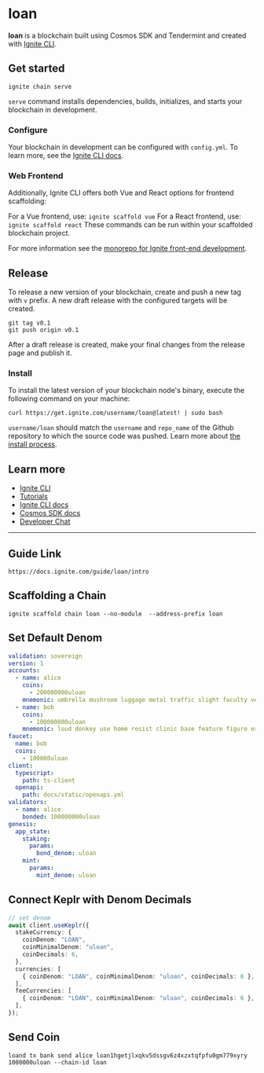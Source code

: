 # loan

**loan** is a blockchain built using Cosmos SDK and Tendermint and created with [Ignite CLI](https://ignite.com/cli).

## Get started

```
ignite chain serve
```

`serve` command installs dependencies, builds, initializes, and starts your blockchain in development.

### Configure

Your blockchain in development can be configured with `config.yml`. To learn more, see the [Ignite CLI docs](https://docs.ignite.com).

### Web Frontend

Additionally, Ignite CLI offers both Vue and React options for frontend scaffolding:

For a Vue frontend, use: `ignite scaffold vue`
For a React frontend, use: `ignite scaffold react`
These commands can be run within your scaffolded blockchain project.

For more information see the [monorepo for Ignite front-end development](https://github.com/ignite/web).

## Release

To release a new version of your blockchain, create and push a new tag with `v` prefix. A new draft release with the configured targets will be created.

```
git tag v0.1
git push origin v0.1
```

After a draft release is created, make your final changes from the release page and publish it.

### Install

To install the latest version of your blockchain node's binary, execute the following command on your machine:

```
curl https://get.ignite.com/username/loan@latest! | sudo bash
```

`username/loan` should match the `username` and `repo_name` of the Github repository to which the source code was pushed. Learn more about [the install process](https://github.com/allinbits/starport-installer).

## Learn more

- [Ignite CLI](https://ignite.com/cli)
- [Tutorials](https://docs.ignite.com/guide)
- [Ignite CLI docs](https://docs.ignite.com)
- [Cosmos SDK docs](https://docs.cosmos.network)
- [Developer Chat](https://discord.gg/ignite)

---

## Guide Link

```
https://docs.ignite.com/guide/loan/intro
```

## Scaffolding a Chain

```shell
ignite scaffold chain loan --no-module  --address-prefix loan
```

## Set Default Denom

```yml
validation: sovereign
version: 1
accounts:
  - name: alice
    coins:
      - 200000000uloan
    mnemonic: umbrella mushroom luggage metal traffic slight faculty volcano mansion desert unaware sniff label artwork ozone final thunder crowd all suit wool protect ring describe
  - name: bob
    coins:
      - 100000000uloan
    mnemonic: loud donkey use home resist clinic base feature figure erode birth slogan draw relief joke weasel rough evolve mind feature hat basket march another
faucet:
  name: bob
  coins:
    - 100000uloan
client:
  typescript:
    path: ts-client
  openapi:
    path: docs/static/openapi.yml
validators:
  - name: alice
    bonded: 100000000uloan
genesis:
  app_state:
    staking:
      params:
        bond_denom: uloan
    mint:
      params:
        mint_denom: uloan
```

## Connect Keplr with Denom Decimals

```ts
// set denom
await client.useKeplr({
  stakeCurrency: {
    coinDenom: "LOAN",
    coinMinimalDenom: "uloan",
    coinDecimals: 6,
  },
  currencies: [
    { coinDenom: "LOAN", coinMinimalDenom: "uloan", coinDecimals: 6 },
  ],
  feeCurrencies: [
    { coinDenom: "LOAN", coinMinimalDenom: "uloan", coinDecimals: 6 },
  ],
});
```

## Send Coin

```shell
loand tx bank send alice loan1hgetjlxqkv5dssgv6z4xzxtqfpfu0gm779xyry 1000000uloan --chain-id loan
```
